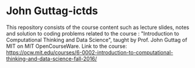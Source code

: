 # John Guttag-ictds
This repository consists of the course content such as lecture slides, notes and solution to coding problems related to the course : "Introduction to Computational Thinking and Data Science", taught by Prof. John Guttag of MIT on MIT OpenCourseWare.
Link to the course: https://ocw.mit.edu/courses/6-0002-introduction-to-computational-thinking-and-data-science-fall-2016/ 
